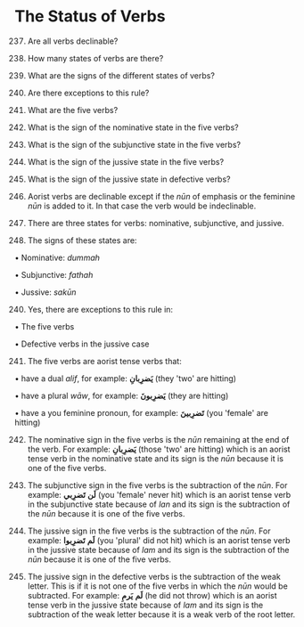 The Status of Verbs
===================

237. Are all verbs declinable?

238. How many states of verbs are there?

239. What are the signs of the different states of verbs?

240. Are there exceptions to this rule?

241. What are the five verbs?

242. What is the sign of the nominative state in the five verbs?

243. What is the sign of the subjunctive state in the five verbs?

244. What is the sign of the jussive state in the five verbs?

245. What is the sign of the jussive state in defective verbs?

237. Aorist verbs are declinable except if the *nūn* of emphasis or the
feminine *nūn* is added to it. In that case the verb would be
indeclinable.

238. There are three states for verbs: nominative, subjunctive, and
jussive.

239. The signs of these states are:

• Nominative: *dummah*

• Subjunctive: *fathah*

• Jussive: *sakūn*

240. Yes, there are exceptions to this rule in:

• The five verbs

• Defective verbs in the jussive case

241. The five verbs are aorist tense verbs that:

• have a dual *alif*, for example: **یَضرِبانِ** (they 'two' are
hitting)

• have a plural *wāw*, for example: **یَضرِبونَ** (they are hitting)

• have a you feminine pronoun, for example: **تَضرِبینَ** (you 'female'
are hitting)

242. The nominative sign in the five verbs is the *nūn* remaining at the
end of the verb. For example: **یَضرِبانِ** (those 'two' are hitting)
which is an aorist tense verb in the nominative state and its sign is
the *nūn* because it is one of the five verbs.

243. The subjunctive sign in the five verbs is the subtraction of the
*nūn*. For example: **لَن** **تَضرِبي** (you 'female' never hit) which
is an aorist tense verb in the subjunctive state because of *lan* and
its sign is the subtraction of the *nūn* because it is one of the five
verbs.

244. The jussive sign in the five verbs is the subtraction of the *nūn*.
For example: **لَم** **تَضرِبوا** (you 'plural' did not hit) which is an
aorist tense verb in the jussive state because of *lam* and its sign is
the subtraction of the *nūn* because it is one of the five verbs.

245. The jussive sign in the defective verbs is the subtraction of the
weak letter. This is if it is not one of the five verbs in which the
*nūn* would be subtracted. For example: **لَم** **یَرمِ** (he did not
throw) which is an aorist tense verb in the jussive state because of
*lam* and its sign is the subtraction of the weak letter because it is a
weak verb of the root letter.


